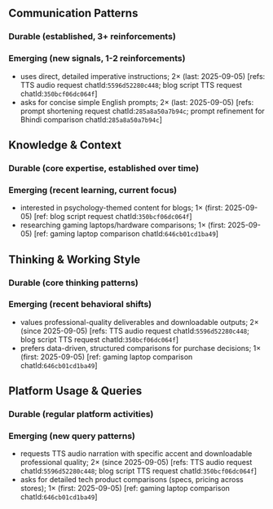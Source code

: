 ## Communication Patterns
### Durable (established, 3+ reinforcements)
 
### Emerging (new signals, 1-2 reinforcements)
- uses direct, detailed imperative instructions; 2× (last: 2025-09-05) [refs: TTS audio request chatId:`5596d52280c448`; blog script TTS request chatId:`350bcf06dc064f`]
- asks for concise simple English prompts; 2× (last: 2025-09-05) [refs: prompt shortening request chatId:`285a8a50a7b94c`; prompt refinement for Bhindi comparison chatId:`285a8a50a7b94c`]

## Knowledge & Context
### Durable (core expertise, established over time)
 
### Emerging (recent learning, current focus)
- interested in psychology-themed content for blogs; 1× (first: 2025-09-05) [ref: blog script request chatId:`350bcf06dc064f`]
- researching gaming laptops/hardware comparisons; 1× (first: 2025-09-05) [ref: gaming laptop comparison chatId:`646cb01cd1ba49`]

## Thinking & Working Style
### Durable (core thinking patterns)
 
### Emerging (recent behavioral shifts)
- values professional-quality deliverables and downloadable outputs; 2× (since 2025-09-05) [refs: TTS audio request chatId:`5596d52280c448`; blog script TTS request chatId:`350bcf06dc064f`]
- prefers data-driven, structured comparisons for purchase decisions; 1× (first: 2025-09-05) [ref: gaming laptop comparison chatId:`646cb01cd1ba49`]

## Platform Usage & Queries
### Durable (regular platform activities)
 
### Emerging (new query patterns)
- requests TTS audio narration with specific accent and downloadable professional quality; 2× (since 2025-09-05) [refs: TTS audio request chatId:`5596d52280c448`; blog script TTS request chatId:`350bcf06dc064f`]
- asks for detailed tech product comparisons (specs, pricing across stores); 1× (first: 2025-09-05) [ref: gaming laptop comparison chatId:`646cb01cd1ba49`]